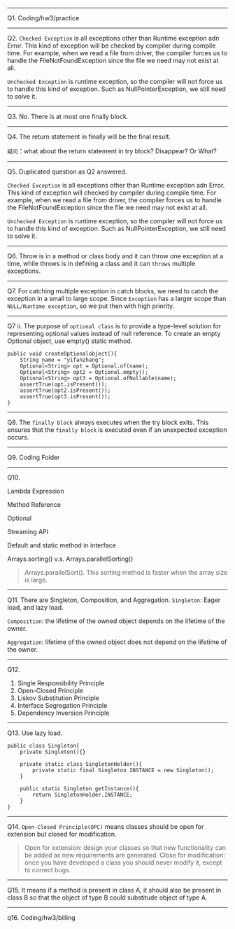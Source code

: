 ************************************
Q1. Coding/hw3/practice
************************************
Q2. 
`Checked Exception` is all exceptions other than Runtime exception adn Error. This kind of exception will be checked by compiler
during compile time. For example, when we read a file from driver, the compiler forces us to handle the FileNotFoundException
since the file we need may not exist at all. 

`Unchecked Exception` is runtime exception, so the compiler will not force us to handle this kind of exception. Such as NullPointerException, we still 
need to solve it. 
************************************
Q3. No. There is at most one finally block.
************************************
Q4. The return statement in finally will be the final result.

`疑问`：what about the return statement in try block? Disappear? Or What? 
************************************
Q5. Duplicated question as Q2 answered. 

`Checked Exception` is all exceptions other than Runtime exception adn Error. This kind of exception will checked by compiler
during compile time. For example, when we read a file from driver, the compiler forces us to handle the FileNotFoundException
since the file we need may not exist at all.

`Unchecked Exception` is runtime exception, so the compiler will not force us to handle this kind of exception. Such as NullPointerException, we still
need to solve it.
************************************
Q6. Throw is in a method or class body and it can throw one exception at a time, while throws is in defining a class and it can `throws` multiple exceptions.
************************************
Q7. For catching multiple exception in catch blocks, we need to catch the exception in a small to large scope. Since `Exception` has a larger scope than 
`NULL/Runtime exception`, so we put then with high priority. 
************************************
Q7 ii. The purpose of `optional class` is to provide a type-level solution for representing optional values instead of null reference. 
To create an empty Optional object, use empty() static method. 

    public void createOptionalobject(){
        String name = "yifanzhang";
        Optional<String> opt = Optional.of(name);
        Optional<String> opt2 = Optional.empty();
        Optional<String> opt3 = Optional.ofNullable(name);
        assertTrue(opt.isPresent());
        assertTrue(opt2.isPresent());
        assertTrue(opt3.isPresent());
    }

************************************
Q8. The `finally block` always executes when the try block exits. 
This ensures that the `finally block` is executed even if an unexpected exception occurs.
************************************
Q9. Coding Folder
************************************
Q10. 

Lambda Expression

Method Reference

Optional

Streaming API

Default and static method in interface


Arrays.sorting() v.s. Arrays.parallelSorting()
> Arrays.parallelSort(). This sorting method is faster when the array size is large.
************************************
Q11. There are Singleton, Composition, and Aggregation. 
`Singleton`: Eager load, and lazy load. 

`Composition`: the lifetime of the owned object depends on the lifetime of the owner. 

`Aggregation`: lifetime of the owned object does not depend on the lifetime of the owner.
************************************
Q12. 
1. Single Responsibility Principle
2. Open-Closed Principle
3. Liskov Substitution Principle 
4. Interface Segregation Principle 
5. Dependency Inversion Principle
************************************
Q13. Use lazy load. 

    public class Singleton{
        private Singleton(){}
        
        private static class SingletonHolder(){
            private static final Singleton INSTANCE = new Singleton();
        }

        public static Singleton getInstance(){
            return SingletonHolder.INSTANCE;
        }
    }
************************************
Q14. `Open-Closed Principle(OPC)` means classes should be open for extension but closed for modification.
> Open for extension: design your classes so that new functionality can be added as new requirements are generated.
> Close for modification: once you have developed a class you should never modify it, except to correct bugs.

************************************
Q15. It means if a method is present in class A, it should also be present in class B so that the object of type B could substitude object
of type A.
************************************
q16. Coding/hw3/billing
